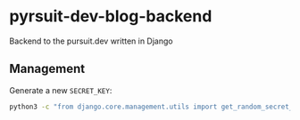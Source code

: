 # pyrsuit-dev-blog-backend
Backend to the pursuit.dev written in Django

## Management

Generate a new `SECRET_KEY`:
```bash
python3 -c "from django.core.management.utils import get_random_secret_key; print(get_random_secret_key())"
```
